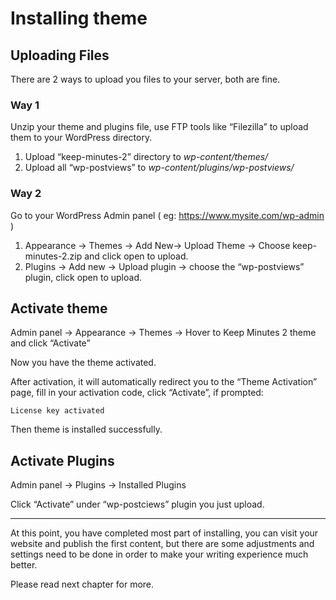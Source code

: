 # Installing theme

## Uploading Files

There are 2 ways to upload you files to your server, both are fine.

### Way 1

Unzip your theme and plugins file, use FTP tools like “Filezilla” to upload them to your WordPress directory.

1. Upload “keep-minutes-2” directory to *wp-content/themes/*
2. Upload all “wp-postviews” to *wp-content/plugins/wp-postviews/*

### Way 2

Go to your WordPress Admin panel ( eg: https://www.mysite.com/wp-admin )

1. Appearance -> Themes -> Add New-> Upload Theme -> Choose keep-minutes-2.zip and click open to upload.
2. Plugins -> Add new -> Upload plugin -> choose the “wp-postviews” plugin, click open to upload.

## Activate theme

Admin panel -> Appearance -> Themes -> Hover to Keep Minutes 2 theme and click “Activate”

Now you have the theme activated.

After activation, it will automatically redirect you to the “Theme Activation” page, fill in your activation code, click “Activate”, if prompted:

```
License key activated
```

Then theme is installed successfully.

## Activate Plugins

Admin panel -> Plugins -> Installed Plugins

Click “Activate” under “wp-postciews” plugin you just upload.

------

At this point, you have completed most part of installing, you can visit your website and publish the first content, but there are some adjustments and settings need to be done in order to make your writing experience much better.

Please read next chapter for more.